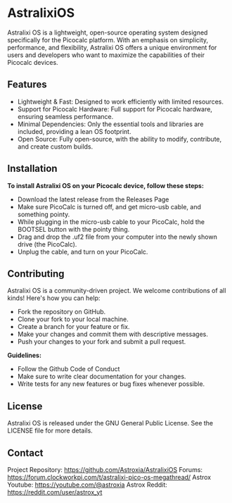 # AstralixiOS

Astralixi OS is a lightweight, open-source operating system designed specifically for the Picocalc platform. With an emphasis on simplicity, performance, and flexibility, Astralixi OS offers a unique environment for users and developers who want to maximize the capabilities of their Picocalc devices.

## Features
- Lightweight & Fast: Designed to work efficiently with limited resources.
- Support for Picocalc Hardware: Full support for Picocalc hardware, ensuring seamless performance.
- Minimal Dependencies: Only the essential tools and libraries are included, providing a lean OS footprint.
- Open Source: Fully open-source, with the ability to modify, contribute, and create custom builds.

## Installation

**To install Astralixi OS on your Picocalc device, follow these steps:**
- Download the latest release from the Releases Page
- Make sure PicoCalc is turned off, and get micro-usb cable, and something pointy.
- While plugging in the micro-usb cable to your PicoCalc, hold the BOOTSEL button with the pointy thing.
- Drag and drop the .uf2 file from your computer into the newly shown drive (the PicoCalc).
- Unplug the cable, and turn on your PicoCalc.

## Contributing
Astralixi OS is a community-driven project. We welcome contributions of all kinds! Here's how you can help:
- Fork the repository on GitHub.
- Clone your fork to your local machine.
- Create a branch for your feature or fix.
- Make your changes and commit them with descriptive messages.
- Push your changes to your fork and submit a pull request.

**Guidelines:**
- Follow the Github Code of Conduct
- Make sure to write clear documentation for your changes.
- Write tests for any new features or bug fixes whenever possible.

## License
Astralixi OS is released under the GNU General Public License. See the LICENSE file for more details.

## Contact
Project Repository: https://github.com/Astroxia/AstralixiOS
Forums: https://forum.clockworkpi.com/t/astralixi-pico-os-megathread/
Astrox Youtube: https://youtube.com/@astroxia
Astrox Reddit: https://reddit.com/user/astrox_yt
